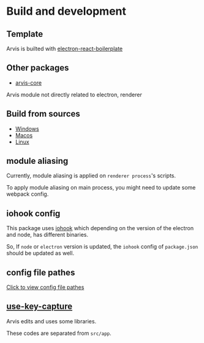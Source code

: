 # Build and development

## Template

Arvis is builted with [electron-react-boilerplate](https://github.com/electron-react-boilerplate/electron-react-boilerplate)

## Other packages

* [arvis-core](https://github.com/jopemachine/arvis-core)

Arvis module not directly related to electron, renderer

## Build from sources

* [Windows](./build-windows.md)
* [Macos](./build-macos.md)
* [Linux](./build-linux.md)

## module aliasing

Currently, module aliasing is applied on `renderer process`'s scripts.

To apply module aliasing on main process, you might need to update some webpack config.

## iohook config

This package uses [iohook](https://github.com/electron/releases) which depending on the version of the electron and node, has different binaries.

So, If `node` or `electron` version is updated, the `iohook` config of `package.json` should be updated as well.

## config file pathes

[Click to view config file pathes](./config-file-paths.md)

## [use-key-capture](https://github.com/pranesh239/use-key-capture)

Arvis edits and uses some libraries.

These codes are separated from `src/app`.